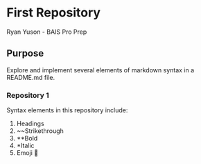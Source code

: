 # First Repository
Ryan Yuson - BAIS Pro Prep

## Purpose
Explore and implement several elements of markdown syntax in a README.md file.

### Repository 1
Syntax elements in this repository include:
1. Headings
2. ~~Strikethrough
3. **Bold
4. *Italic
5. Emoji 🤠
